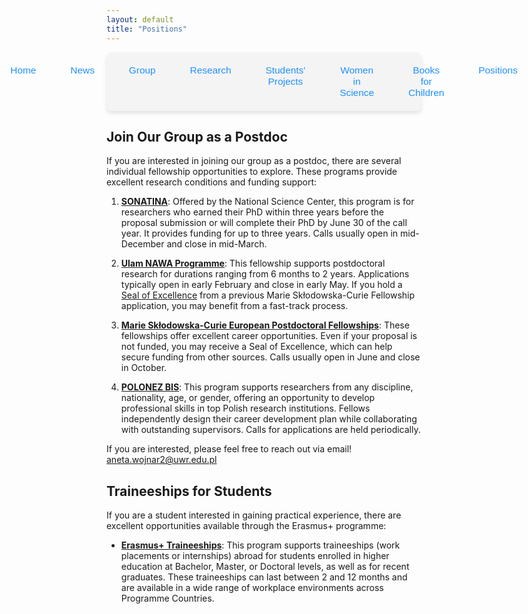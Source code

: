 ```yaml
---
layout: default
title: "Positions"
---
```



<nav style="background-color: #f4f4f4; padding: 10px; border-radius: 8px; box-shadow: 0 4px 6px rgba(0, 0, 0, 0.1);">
  <ul style="list-style: none; display: flex; justify-content: center; gap: 15px; padding: 0; margin: 0;">
    <li style="flex: 1; text-align: center;">
      <a href="{{ site.baseurl }}/" 
         style="text-decoration: none; color: #1e90ff; font-family: 'Arial', sans-serif; font-size: 1.1em; padding: 10px 20px; display: inline-block; border-radius: 6px; transition: background-color 0.3s;">
         Home
      </a>
    </li>
    <li style="flex: 1; text-align: center;">
      <a href="{{ site.baseurl }}/news/" 
         style="text-decoration: none; color: #1e90ff; font-family: 'Arial', sans-serif; font-size: 1.1em; padding: 10px 20px; display: inline-block; border-radius: 6px; transition: background-color 0.3s;">
         News
      </a>
    </li>
    <li style="flex: 1; text-align: center;">
      <a href="{{ site.baseurl }}/group/" 
         style="text-decoration: none; color: #1e90ff; font-family: 'Arial', sans-serif; font-size: 1.1em; padding: 10px 20px; display: inline-block; border-radius: 6px; transition: background-color 0.3s;">
         Group
      </a>
    </li>
    <li style="flex: 1; text-align: center;">
      <a href="{{ site.baseurl }}/research/" 
         style="text-decoration: none; color: #1e90ff; font-family: 'Arial', sans-serif; font-size: 1.1em; padding: 10px 20px; display: inline-block; border-radius: 6px; transition: background-color 0.3s;">
         Research
      </a>
    </li>
    <li style="flex: 1; text-align: center;">
      <a href="{{ site.baseurl }}/Students' projects/" 
         style="text-decoration: none; color: #1e90ff; font-family: 'Arial', sans-serif; font-size: 1.1em; padding: 10px 20px; display: inline-block; border-radius: 6px; transition: background-color 0.3s;">
         Students' Projects
      </a>
    </li>
    <li style="flex: 1; text-align: center;">
      <a href="{{ site.baseurl }}/women-in-science/" 
         style="text-decoration: none; color: #1e90ff; font-family: 'Arial', sans-serif; font-size: 1.1em; padding: 10px 20px; display: inline-block; border-radius: 6px; transition: background-color 0.3s;">
         Women in Science
      </a>
    </li>
    <li style="flex: 1; text-align: center;">
      <a href="{{ site.baseurl }}/books-for-children/" 
         style="text-decoration: none; color: #1e90ff; font-family: 'Arial', sans-serif; font-size: 1.1em; padding: 10px 20px; display: inline-block; border-radius: 6px; transition: background-color 0.3s;">
         Books for Children
      </a>
    </li>
    <li style="flex: 1; text-align: center;">
      <a href="{{ site.baseurl }}/positions/" 
         style="text-decoration: none; color: #1e90ff; font-family: 'Arial', sans-serif; font-size: 1.1em; padding: 10px 20px; display: inline-block; border-radius: 6px; transition: background-color 0.3s;">
         Positions
      </a>
    </li>
  </ul>
</nav>

## Join Our Group as a Postdoc

If you are interested in joining our group as a postdoc, there are several individual fellowship opportunities to explore. These programs provide excellent research conditions and funding support:

1. **[SONATINA](https://www.ncn.gov.pl/en/finansowanie-nauki/konkursy/typy/11)**: Offered by the National Science Center, this program is for researchers who earned their PhD within three years before the proposal submission or will complete their PhD by June 30 of the call year. It provides funding for up to three years. Calls usually open in mid-December and close in mid-March.

2. **[Ulam NAWA Programme](https://nawa.gov.pl/en/scientists/the-ulam-programme)**: This fellowship supports postdoctoral research for durations ranging from 6 months to 2 years. Applications typically open in early February and close in early May. If you hold a [Seal of Excellence](https://research-and-innovation.ec.europa.eu/funding/funding-opportunities/seal-excellence_en) from a previous Marie Skłodowska-Curie Fellowship application, you may benefit from a fast-track process.

3. **[Marie Skłodowska-Curie European Postdoctoral Fellowships](https://marie-sklodowska-curie-actions.ec.europa.eu/actions/postdoctoral-fellowships)**: These fellowships offer excellent career opportunities. Even if your proposal is not funded, you may receive a Seal of Excellence, which can help secure funding from other sources. Calls usually open in June and close in October.

4. **[POLONEZ BIS](https://polonezbis.eu/en/programme/)**: This program supports researchers from any discipline, nationality, age, or gender, offering an opportunity to develop professional skills in top Polish research institutions. Fellows independently design their career development plan while collaborating with outstanding supervisors. Calls for applications are held periodically.

If you are interested, please feel free to reach out via email! aneta.wojnar2@uwr.edu.pl

## Traineeships for Students

If you are a student interested in gaining practical experience, there are excellent opportunities available through the Erasmus+ programme:

- **[Erasmus+ Traineeships](https://erasmus-plus.ec.europa.eu/opportunities/opportunities-for-individuals/students/traineeships-abroad-for-students)**: This program supports traineeships (work placements or internships) abroad for students enrolled in higher education at Bachelor, Master, or Doctoral levels, as well as for recent graduates. These traineeships can last between 2 and 12 months and are available in a wide range of workplace environments across Programme Countries.















